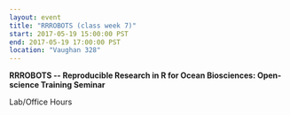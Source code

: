 ```yaml
---
layout: event
title: "RRROBOTS (class week 7)"
start: 2017-05-19 15:00:00 PST
end: 2017-05-19 17:00:00 PST
location: "Vaughan 328"
---
```


**RRROBOTS -- Reproducible Research in R for Ocean Biosciences: Open-science Training Seminar**

Lab/Office Hours
